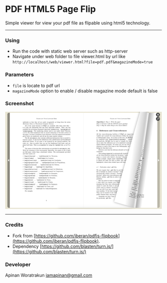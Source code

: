 # PDF HTML5 Page Flip

Simple viewer for view your pdf file as flipable using html5 technology.

--- 
### Using
* Run the code with static web server such as http-server
* Navigate under web folder to file viewer.html by url like `http://localhost/web/viewer.html?file=pdf.pdf&magazineMode=true`

### Parameters
* `file` is locate to pdf url
* `magazineMode` option to enable / disable magazine mode default is false

### Screenshot
![screenshot.png](screenshot.png)

---
### Credits
* Fork from [https://github.com/iberan/pdfjs-flipbook](https://github.com/iberan/pdfjs-flipbook).  
* Dependency [https://github.com/blasten/turn.js/](https://github.com/blasten/turn.js/)

### Developer
Apinan Woratrakun [iamapinan@gmail.com](mailto:iamapinan@gmail.com)
